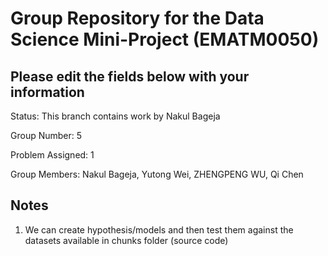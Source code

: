 # Group Repository for the Data Science Mini-Project (EMATM0050)

## Please edit the fields below with your information
Status: This branch contains work by Nakul Bageja

Group Number: 5

Problem Assigned: 1

Group Members: Nakul Bageja, Yutong Wei, ZHENGPENG WU, Qi Chen


## Notes

1. We can create hypothesis/models and then test them against the datasets available in chunks folder (source code)

